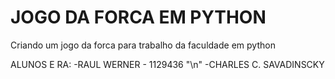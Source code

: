 # JOGO DA FORCA EM PYTHON
 Criando um jogo da forca para trabalho da faculdade em python


ALUNOS E RA:
-RAUL WERNER - 1129436 "\n"
-CHARLES C. SAVADINSCKY

